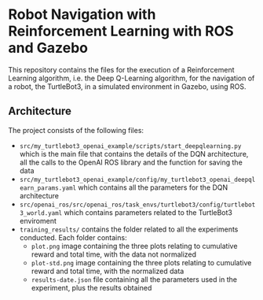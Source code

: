 # Robot Navigation with Reinforcement Learning with ROS and Gazebo

This repository contains the files for the execution of a Reinforcement Learning algorithm, i.e. the Deep Q-Learning algorithm, for the navigation of a robot, the TurtleBot3, in a simulated environment in Gazebo, using ROS.

## Architecture

The project consists of the following files:
- `src/my_turtlebot3_openai_example/scripts/start_deepqlearning.py` which is the main file that contains the details of the DQN architecture, all the calls to the OpenAI ROS library and the function for saving the data
- `src/my_turtlebot3_openai_example/config/my_turtlebot3_openai_deepqlearn_params.yaml` which contains all the parameters for the DQN architecture
- `src/openai_ros/src/openai_ros/task_envs/turtlebot3/config/turtlebot3_world.yaml` which contains parameters related to the TurtleBot3 enviroment
- `training_results/` contains the folder related to all the experiments conducted. Each folder contains:
  * `plot.png` image containing the three plots relating to cumulative reward and total time, with the data not normalized
  * `plot-std.png` image containing the three plots relating to cumulative reward and total time, with the normalized data
  * `results-date.json` file containing all the parameters used in the experiment, plus the results obtained
